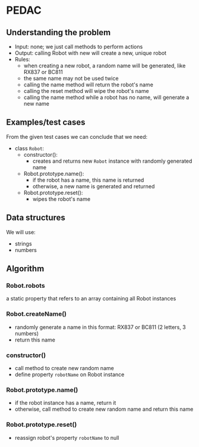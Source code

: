 # PEDAC

## Understanding the problem

- Input: none; we just call methods to perform actions
- Output: calling Robot with new will create a new, unique robot
- Rules:
  - when creating a new robot, a random name will be generated, like RX837 or BC811
  - the same name may not be used twice
  - calling the name method will return the robot's name
  - calling the reset method will wipe the robot's name
  - calling the name method while a robot has no name, will generate a new name

## Examples/test cases

From the given test cases we can conclude that we need:

- class `Robot`:
  - constructor():
    - creates and returns new `Robot` instance with randomly generated name
  - Robot.prototype.name():
    - if the robot has a name, this name is returned
    - otherwise, a new name is generated and returned
  - Robot.prototype.reset():
    - wipes the robot's name

## Data structures

We will use:

- strings
- numbers

## Algorithm

### Robot.robots

a static property that refers to an array containing all Robot instances

### Robot.createName()

- randomly generate a name in this format: RX837 or BC811 (2 letters, 3 numbers)
- return this name

### constructor()

- call method to create new random name
- define property `robotName` on Robot instance

### Robot.prototype.name()

- if the robot instance has a name, return it
- otherwise, call method to create new random name and return this name

### Robot.prototype.reset()

- reassign robot's property `robotName` to null